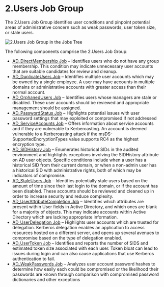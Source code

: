 # 2.Users Job Group

The 2.Users Job Group identifies user conditions and pinpoint potential areas of administrative
concern such as weak passwords, user token size, or stale users.

![2.Users Job Group in the Jobs Tree](/img/product_docs/accessanalyzer/12.0/solutions/activedirectory/users/jobstree.webp)

The following components comprise the 2.Users Job Group:

- [AD_DirectMembership Job](/docs/accessanalyzer/12.0/solutions/activedirectory/users/ad_directmembership.md) – Identifies users who do not have any group
  membership. This condition may indicate unnecessary user accounts that are suitable candidates for
  review and cleanup.
- [AD_DuplicateUsers Job](/docs/accessanalyzer/12.0/solutions/activedirectory/users/ad_duplicateusers.md) – Identifies multiple user accounts which may be
  owned by a single employee. A user may have accounts in multiple domains or administrative
  accounts with greater access than their normal account.
- [AD_OrphanedUsers Job](/docs/accessanalyzer/12.0/solutions/activedirectory/users/ad_orphanedusers.md) – Identifies users whose managers are stale or
  disabled. These user accounts should be reviewed and appropriate management should be assigned.
- [AD_PasswordStatus Job](/docs/accessanalyzer/12.0/solutions/activedirectory/users/ad_passwordstatus.md) – Highlights potential issues with user password
  settings that may exploited or compromised if not addressed
- [AD_ServiceAccounts Job](/docs/accessanalyzer/12.0/solutions/activedirectory/users/ad_serviceaccounts.md) – Offers information about service accounts and if
  they are vulnerable to Kerberoasting. An account is deemed vulnerable to a Kerberoasting attack if
  the msDS-SupportedEncryptionTypes value supports RC4 as the highest encryption type.
- [AD_SIDHistory Job](/docs/accessanalyzer/12.0/solutions/activedirectory/users/ad_sidhistory.md) – Enumerates historical SIDs in the audited environment and
  highlights exceptions involving the SIDHistory attribute on AD user objects. Specific conditions
  include when a user has a historical SID from their current domain, or when a non-admin user has a
  historical SID with administrative rights, both of which may be indicators of compromise.
- [AD_StaleUsers Job](/docs/accessanalyzer/12.0/solutions/activedirectory/users/ad_staleusers.md) – Identifies potentially stale users based on the amount of
  time since their last login to the domain, or if the account has been disabled. These accounts
  should be reviewed and cleaned up in order to increase security and reduce complexity.
- [AD_UserAttributeCompletion Job](/docs/accessanalyzer/12.0/solutions/activedirectory/users/ad_userattributecompletion.md) – Identifies which attributes are
  present within User fields in Active Directory, and which ones are blank for a majority of
  objects. This may indicate accounts within Active Directory which are lacking appropriate
  information.
- [AD_UserDelegation Job](/docs/accessanalyzer/12.0/solutions/activedirectory/users/ad_userdelegation.md) – Highlights user accounts which are trusted for
  delegation. Kerberos delegation enables an application to access resources hosted on a different
  server, and opens up several avenues to compromise based on the type of delegation enabled.
- [AD_UserToken Job](/docs/accessanalyzer/12.0/solutions/activedirectory/users/ad_usertoken.md) – Identifies and reports the number of SIDS and estimated
  token size associated with each user. Token bloat can lead to issues during login and can also
  cause applications that use Kerberos authentication to fail.
- [AD_WeakPasswords Job](/docs/accessanalyzer/12.0/solutions/activedirectory/users/ad_weakpasswords.md) – Analyzes user account password hashes to determine
  how easily each could be compromised or the likelihood their passwords are known through
  comparison with compromised password dictionaries and other exceptions
